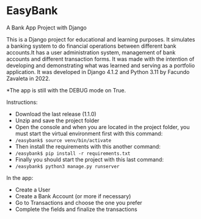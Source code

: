 # EasyBank
A Bank App Project with Django

This is a Django project for educational and learning purposes. It simulates a banking system to do financial operations between different bank accounts.It has a user administration system, management of bank accounts and different transaction forms. It was made with the intention of developing and demonstrating what was learned and serving as a portfolio application. It was developed in Django 4.1.2 and Python 3.11 by Facundo Zavaleta in 2022.

*The app is still with the DEBUG mode on True.

Instructions:
 - Download the last release (1.1.0)
 - Unzip and save the project folder
 - Open the console and when you are located in the project folder, you must start the virtual environment first with this command:
 - ```/easybank$ source venv/bin/activate```
 - Then install the requirements with this another command:
 - ```/easybank$ pip install -r requirements.txt```
 - Finally you should start the project with this last command:
 - ```/easybank$ python3 manage.py runserver```

In the app:
 - Create a User
 - Create a Bank Account (or more if necessary)
 - Go to Transactions and choose the one you prefer
 - Complete the fields and finalize the transactions
